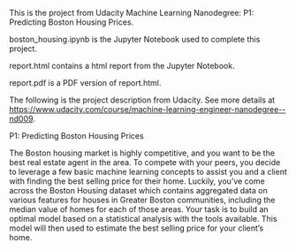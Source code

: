 This is the project from Udacity Machine Learning Nanodegree: P1: Predicting Boston Housing Prices.

boston_housing.ipynb is the Jupyter Notebook used to complete this project.

report.html contains a html report from the Jupyter Notebook.

report.pdf is a PDF version of report.html.

The following is the project description from Udacity. See more details at https://www.udacity.com/course/machine-learning-engineer-nanodegree--nd009.

P1: Predicting Boston Housing Prices

The Boston housing market is highly competitive, and you want to be the best real estate agent in the area. To compete with your peers, you decide to leverage a few basic machine learning concepts to assist you and a client with finding the best selling price for their home. Luckily, you’ve come across the Boston Housing dataset which contains aggregated data on various features for houses in Greater Boston communities, including the median value of homes for each of those areas. Your task is to build an optimal model based on a statistical analysis with the tools available. This model will then used to estimate the best selling price for your client’s home.
